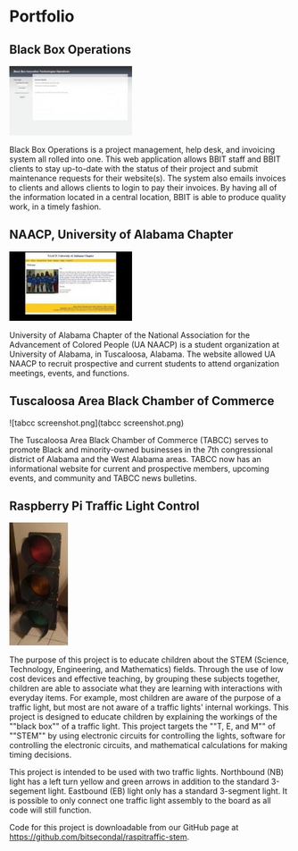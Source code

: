 # Portfolio

## Black Box Operations

![operations.jpg](operations.jpg)

Black Box Operations is a project management, help desk, and invoicing system all rolled into one. This web application allows BBIT staff and BBIT clients to stay up-to-date with the status of their project and submit maintenance requests for their website(s). The system also emails invoices to clients and allows clients to login to pay their invoices. By having all of the information located in a central location, BBIT is able to produce quality work, in a timely fashion.

## NAACP, University of Alabama Chapter

![uanaacp_0.jpg](uanaacp_0.jpg)

University of Alabama Chapter of the National Association for the Advancement of Colored People (UA NAACP) is a student organization at University of Alabama, in Tuscaloosa, Alabama. The website allowed UA NAACP to recruit prospective and current students to attend organization meetings, events, and functions.

## Tuscaloosa Area Black Chamber of Commerce

![tabcc screenshot.png](tabcc screenshot.png)

The Tuscaloosa Area Black Chamber of Commerce (TABCC) serves to promote Black and minority-owned businesses in the 7th congressional district of Alabama and the West Alabama areas. TABCC now has an informational website for current and prospective members, upcoming events, and community and TABCC news bulletins.

## Raspberry Pi Traffic Light Control

![20170413_140903.jpg](20170413_140903.jpg)

The purpose of this project is to educate children about the STEM (Science, Technology, 
Engineering, and Mathematics) fields. Through the use of low cost devices and effective teaching, by grouping these subjects together, children are able to associate what they are learning with interactions with everyday items. For example, most children are aware of the purpose of a traffic light, but most are not aware of a traffic lights' internal workings. This project is designed to educate children by explaining the workings of the ""black box"" of a traffic light. This project targets the ""T, E, and M"" of ""STEM"" by using electronic circuits for controlling the lights, software for controlling the electronic circuits, and mathematical calculations for making timing decisions.

This project is intended to be used with two traffic lights. Northbound (NB) light has a left turn yellow and green arrows in addition to the standard 3-segement light. Eastbound (EB) light only has a standard 3-segment light. It is possible to only connect one traffic light assembly to the board as all code will still function.

Code for this project is downloadable from our GitHub page at 
<a href="https://github.com/bitsecondal/raspitraffic-stem" target="_blank">https://github.com/bitsecondal/raspitraffic-stem</a>. 

